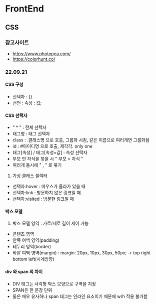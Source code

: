 # FrontEnd
## CSS

### 참고사이트 
+ https://www.photopea.com/
+ https://colorhunt.co/


### 22.09.21
#### CSS 구성
+ 선택자 : {}
+ 선언 : 속성 : 값;

#### CSS 선택자 
+ " * " : 전체 선택자
+ 태그명 : 태그 선택자
+ class : .클래스명 으로 호출, 그룹화 시킴, 같은 이름으로 여러개면 그룹화됨
+ id : #아이디명 으로 호출, 제각각. only one
+ 태그[속성] / 태그[속성=값] : 속성 선택자
+ 부모 안 자식을 찾을 시 " 부모 > 자식 "
+ 여러개 동시에 " , " 로 묶기
1. 가상 클래스 셀렉터
  + 선택자:hover : 마우스가 올라가 있을 때
  + 선택자:link : 방문하지 않은 링크일 때
  + 선택자:visited : 방문한 링크일 때

#### 박스 모델
1. 박스 모델 영역 : 가로/세로 길이 제어 가능
  + 콘텐츠 영역
  + 안쪽 여백 영역(padding)
  + 테두리 영역(border)
  + 바깥 여백 영역(margin) : margin: 20px, 10px, 30px, 50px;
    -> top right bottom left(시계방향)


#### div 와 span 의 차이
+ DIV 태그는 사각형 박스 모양으로 구역을 지정
+ SPAN은 한 문장 단위
+ 둘은 매우 유사하나 span 태그는 인라인 요소이기 때문에 w/h 적용 불가함

